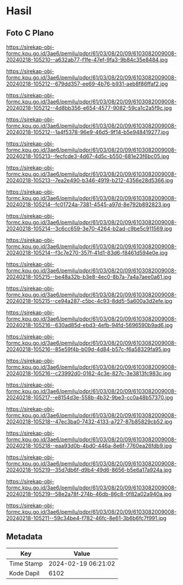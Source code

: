 # Hasil

## Foto C Plano

https://sirekap-obj-formc.kpu.go.id/3ae6/pemilu/pdpr/61/03/08/20/09/6103082009008-20240218-105210--a632ab77-f1fe-47ef-9fa3-9b84c35e8484.jpg

https://sirekap-obj-formc.kpu.go.id/3ae6/pemilu/pdpr/61/03/08/20/09/6103082009008-20240218-105212--679dd357-ee69-4b76-b931-aeb8f86ffaf2.jpg

https://sirekap-obj-formc.kpu.go.id/3ae6/pemilu/pdpr/61/03/08/20/09/6103082009008-20240218-105212--4d8bb356-e654-4577-9082-59ca1c2a5f9c.jpg

https://sirekap-obj-formc.kpu.go.id/3ae6/pemilu/pdpr/61/03/08/20/09/6103082009008-20240218-105212--1a4f5378-96e9-46d5-9f14-b5e948419277.jpg

https://sirekap-obj-formc.kpu.go.id/3ae6/pemilu/pdpr/61/03/08/20/09/6103082009008-20240218-105213--fecfcde3-4d67-4d5c-b550-681e23f6bc05.jpg

https://sirekap-obj-formc.kpu.go.id/3ae6/pemilu/pdpr/61/03/08/20/09/6103082009008-20240218-105213--7ea2e490-b346-4919-b212-4356e28d5366.jpg

https://sirekap-obj-formc.kpu.go.id/3ae6/pemilu/pdpr/61/03/08/20/09/6103082009008-20240218-105214--fc01724a-7381-4545-a97d-8e792b892823.jpg

https://sirekap-obj-formc.kpu.go.id/3ae6/pemilu/pdpr/61/03/08/20/09/6103082009008-20240218-105214--3c6cc659-3e70-4264-b2ad-c9be5c911569.jpg

https://sirekap-obj-formc.kpu.go.id/3ae6/pemilu/pdpr/61/03/08/20/09/6103082009008-20240218-105214--f3c7e270-357f-41d1-83d6-f8461d594e0e.jpg

https://sirekap-obj-formc.kpu.go.id/3ae6/pemilu/pdpr/61/03/08/20/09/6103082009008-20240218-105215--be48a32b-b3e8-4ec0-8b7a-7a4a7aee0a61.jpg

https://sirekap-obj-formc.kpu.go.id/3ae6/pemilu/pdpr/61/03/08/20/09/6103082009008-20240218-105215--ce94a287-c5bc-4c93-8dd5-5a600a3d2efe.jpg

https://sirekap-obj-formc.kpu.go.id/3ae6/pemilu/pdpr/61/03/08/20/09/6103082009008-20240218-105216--630ad85d-ebd3-4efb-94fd-5696590b9ad6.jpg

https://sirekap-obj-formc.kpu.go.id/3ae6/pemilu/pdpr/61/03/08/20/09/6103082009008-20240218-105216--85e59f4b-b09d-4d84-b57c-f6a58329fa95.jpg

https://sirekap-obj-formc.kpu.go.id/3ae6/pemilu/pdpr/61/03/08/20/09/6103082009008-20240218-105216--c23992d0-0162-4c3e-827c-3e3813fc983c.jpg

https://sirekap-obj-formc.kpu.go.id/3ae6/pemilu/pdpr/61/03/08/20/09/6103082009008-20240218-105217--e8154d3e-558b-4b32-9be3-cc0a48b57370.jpg

https://sirekap-obj-formc.kpu.go.id/3ae6/pemilu/pdpr/61/03/08/20/09/6103082009008-20240218-105218--47ec3ba0-7432-4133-a727-87b85829cb52.jpg

https://sirekap-obj-formc.kpu.go.id/3ae6/pemilu/pdpr/61/03/08/20/09/6103082009008-20240218-105218--eaa93d0b-4bd0-446a-8e6f-7760ea26fdb9.jpg

https://sirekap-obj-formc.kpu.go.id/3ae6/pemilu/pdpr/61/03/08/20/09/6103082009008-20240218-105219--35d7db6f-d9b4-49d6-8656-b5e6a17a924a.jpg

https://sirekap-obj-formc.kpu.go.id/3ae6/pemilu/pdpr/61/03/08/20/09/6103082009008-20240218-105219--58e2a78f-274b-46db-86c8-0f82a02a940a.jpg

https://sirekap-obj-formc.kpu.go.id/3ae6/pemilu/pdpr/61/03/08/20/09/6103082009008-20240218-105211--59c34be4-f782-46fc-8e61-3b6b6fc7f991.jpg


## Metadata

| Key        | Value               |
| ---------- | ------------------- |
| Time Stamp | 2024-02-19 06:21:02 |
| Kode Dapil | 6102                |



